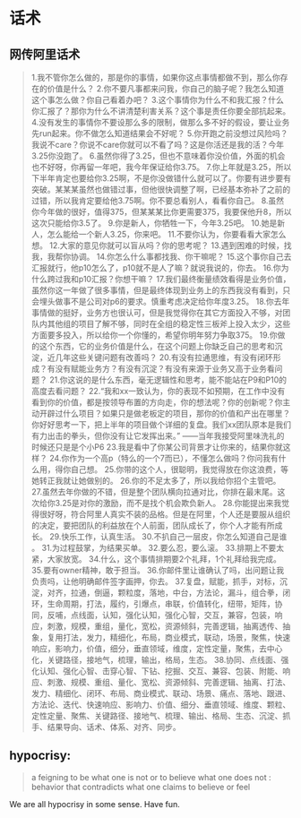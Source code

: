 # 话术

## 网传阿里话术
> 1.我不管你怎么做的，那是你的事情，如果你这点事情都做不到，那么你存在的价值是什么？
2.你不要凡事都来问我，你自己的脑子呢？我怎么知道这个事怎么做？你自己看着办吧？
3.这个事情你为什么不和我汇报？什么你汇报了？那你为什么不讲清楚利害关系？这个事是责任你要全部抗起来。
4.没有发生的事情你不要设那么多的限制，做那么多不好的假设，要让业务先run起来。你不做怎么知道结果会不好呢？
5.你开跑之前没想过风险吗？我说不care？你说不care你就可以不看了吗？这是你活还是我的活？今年3.25你没跑了。
6.虽然你得了3.25，但也不意味着你没价值，外面的机会也不好呀，你再留一年吧，我今年保证给你3.75。
7.你上年就是3.25，所以下半年肯定也要给你3.25啊，不是你没做错什么就可以了。你要有进步要有突破。某某某虽然也做错过事，但他很快调整了啊，已经基本弥补了之前的过错，所以我肯定要给他3.75啊。你不要总看别人，看看你自己。
8.虽然你今年做的很好，值得375，但某某某比你更需要375，我要保他升8，所以这次只能给你3.5了。
9.你是新人，你牺牲一下，今年3.25吧。
10.她是新人，怎么能给一个新人3.25，你来吧。
11.不要你认为，你要看看大家怎么想。
12.大家的意见你就可以盲从吗？你的思考呢？
13.遇到困难的时候，找我，我帮你协调。
14.你怎么什么事都找我、你干嘛呢？
15.这个事你自己去汇报就行，他p10怎么了，p10就不是人了嘛？就说我说的，你去。
16.你为什么跨过我和p10汇报？你想干嘛？
17.我们最终衡量绩效看得是业务价值，虽然你这一年做了很多事情，但是最终体现到业务上的东西我没有看到，只会埋头做事不是公司对p6的要求。慎重考虑决定给你年度3.25。
18.你去年事情做的挺好，业务方也很认可，但是我觉得你在其它方面投入不够，对团队内其他组的项目了解不够，同时在全组的稳定性三板斧上投入太少，这些方面要多投入，所以给你一个你懂的，希望你明年努力争取375。
19.你做的这个东西，它的业务价值是什么，在这个问题上你缺乏自己的思考和沉淀，近几年这些关键问题有改善吗？
20.有没有拉通思维，有没有闭环形成？有没有赋能业务方？有没有沉淀？有没有来源于业务又高于业务看问题？
21.你这说的是什么东西，毫无逻辑性和思考，能不能站在P9和P10的高度去看问题？
22.“我和xx一致认为，你的表现不如预期，在工作中没有看到你的价值，都是按领导布置的方向走，你的想法呢？你的创新呢？你主动开辟过什么项目？如果只是做老板定的项目，那你的价值和产出在哪里？你好好思考一下，把上半年的项目做个详细的复盘。我们xx团队原本是我们有力出击的拳头，但你没有让它发挥出来。” ——当年我接受阿里味洗礼的时候还只是是个小P6
23.我是看中了你某公司背景才让你来的，结果你就这样？
24.你作为一个高p（特么的一个7而已），不懂怎么做吗？你问我有什么用，得你自己想。
25.你带的这个人，很聪明，我觉得放在你这浪费，等她转正我就让她做别的。
26.你的不足太多了，所以我给你招个主管吧。
27.虽然去年你做的不错，但是整个团队横向拉通对比，你排在最末尾。这次给你3.25是对你的激励，而不是找个机会欺负新人。
28.你能提出来我觉得很好呀，符合阿里人真实不装的品格。但是在阿里，个人还是要服从组织的决定，要把团队的利益放在个人前面，团队成长了，你个人才能有所成长。
29.快乐工作，认真生活。
30.不扒自己一层皮，你怎么知道自己是谁 。
31.为过程鼓掌，为结果买单。
32.要么忍，要么滚。
33.排期上不要太紧，大家放宽。
34.什么，这个事情排期要2个礼拜，1个礼拜给我完成。
35.要有owner精神，敢于担当。
36.你邮件里让谁确认了吗，出问题让我负责吗，让他明确邮件签字画押，你去。
37.复盘，赋能，抓手，对标，沉淀，对齐，拉通，倒逼，颗粒度，落地，中台，方法论，漏斗，组合拳，闭环，生命周期，打法，履约，引爆点，串联，价值转化，纽带，矩阵，协同，反哺，点线面，认知，强化认知，强化心智，交互，兼容，包装，响应，刺激，规模，重组，量化，宽松，资源倾斜，完善逻辑，抽离透传、抽象，复用打法，发力，精细化，布局，商业模式，联动，场景，聚焦，快速响应，影响力，价值，细分，垂直领域，维度，定性定量，聚焦，去中心化，关键路径，接地气，梳理，输出，格局，生态。
38.协同、点线面、强化认知、强化心智、击穿心智、下钻、挖掘、交互、兼容、包装、附能、响应、刺激、规模、重组、量化、宽松、资源倾斜、完善逻辑、抽离、打法、发力、精细化、闭环、布局、商业模式、联动、场景、痛点、落地、跟进、方法论、迭代、快速响应、影响力、价值、细分、垂直领域、维度、颗粒、定性定量、聚焦、关键路径、接地气、梳理、输出、格局、生态、沉淀、抓手、结果导向、话术、体系、对齐、同步。


## hypocrisy: 
> a feigning to be what one is not or to believe what one does not : behavior that contradicts what one claims to believe or feel

We are all hypocrisy in some sense. Have fun.